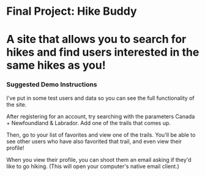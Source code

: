 # Final Project: Hike Buddy
# A site that allows you to search for hikes and find users interested in the same hikes as you!

### Suggested Demo Instructions

I've put in some test users and data so you can see the full functionality of the site.

After registering for an account, try searching with the parameters Canada + Newfoundland & Labrador.
Add one of the trails that comes up. 

Then, go to your list of favorites and view one of the trails. You'll be able to see other users who have also favorited that trail, and even view their profile!

When you view their profile, you can shoot them an email asking if they'd like to go hiking. (This will open your computer's native email client.)

